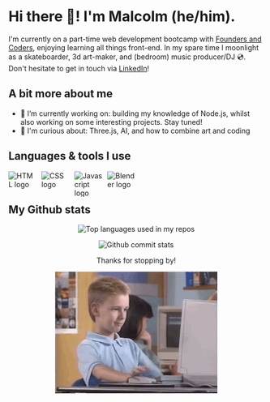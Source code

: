 # Hi there 👋! I'm Malcolm (he/him).

I'm currently on a part-time web development bootcamp with [Founders and Coders](https://learn.foundersandcoders.com/), enjoying learning all things front-end. In my spare time I moonlight as a skateboarder, 3d art-maker, and (bedroom) music producer/DJ 💿. Don't hesitate to get in touch via [LinkedIn](https://www.linkedin.com/in/malcolmwilsonmcg/)!

## A bit more about me

- 🧱 I’m currently working on: building my knowledge of Node.js, whilst also working on some interesting projects. Stay tuned!
- 🤔 I'm curious about: Three.js, AI, and how to combine art and coding

## Languages & tools I use

<a href="https://developer.mozilla.org/en-US/docs/Glossary/HTML5"><img align="left" width="55px" height="50px" alt="HTML logo" style="padding-right:10px;" src="https://cdn-icons-png.flaticon.com/512/732/732212.png"/></a>
<a href="https://developer.mozilla.org/en-US/docs/Glossary/CSS"><img align="left" width="55px" height="50px" alt="CSS logo" style="padding-right:10px;" src="https://upload.wikimedia.org/wikipedia/commons/thumb/6/62/CSS3_logo.svg/2048px-CSS3_logo.svg.png"/></a>
<a href="https://developer.mozilla.org/en-US/docs/Glossary/JavaScript"><img align="left" width="55px" height="50px" alt="Javascript logo" style="padding-right:10px;" src="https://cdn.worldvectorlogo.com/logos/javascript-1.svg"/></a>
<a href="https://en.wikipedia.org/wiki/Blender_(software)"><img align="left" width="55px" height="50px" alt="Blender logo" style="padding-right:10px;" src="https://upload.wikimedia.org/wikipedia/commons/thumb/0/0c/Blender_logo_no_text.svg/2503px-Blender_logo_no_text.svg.png"/></a>
<br /> <br />

## My Github stats

<p align="center">
<img width="" src="https://github-readme-stats.vercel.app/api/top-langs/?username=malcolmwilson8&theme=dark&layout=compact&hide_title=1&card_width=300" alt="Top languages used in my repos" />
</p>
 
<p align="center">
<img width="" src="https://github-readme-stats.vercel.app/api?username=malcolmwilson8&theme=dark" alt="Github commit stats" />
</p>

<p align="center">Thanks for stopping by!</p>

<p align="center">
<img src="https://github.com/malcolmwilson8/malcolmwilson8/blob/main/thumbs-up.gif">
</p>

